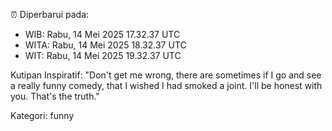 ⏰ Diperbarui pada:
- WIB: Rabu, 14 Mei 2025 17.32.37 UTC
- WITA: Rabu, 14 Mei 2025 18.32.37 UTC
- WIT: Rabu, 14 Mei 2025 19.32.37 UTC

Kutipan Inspiratif:
"Don't get me wrong, there are sometimes if I go and see a really funny comedy, that I wished I had smoked a joint. I'll be honest with you. That's the truth."


Kategori: funny


